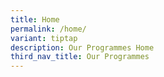 ```yaml
---
title: Home
permalink: /home/
variant: tiptap
description: Our Programmes Home
third_nav_title: Our Programmes
---
```

<p></p>